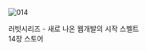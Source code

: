 ![014](https://github.com/user-attachments/assets/48cb63a7-fba5-4620-9191-5d2d3e632163)


러빗시리즈 - 새로 나온 웹개발의 시작 스벨트<br>
14장 스토어
